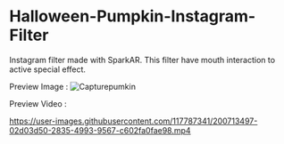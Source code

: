 # Halloween-Pumpkin-Instagram-Filter

Instagram filter made with SparkAR.
This filter have mouth interaction to active special effect.

Preview Image :
![Capturepumkin](https://user-images.githubusercontent.com/117787341/200713301-74e027a9-6dae-4235-bf79-22f1f3360dae.PNG)



Preview Video :



https://user-images.githubusercontent.com/117787341/200713497-02d03d50-2835-4993-9567-c602fa0fae98.mp4


